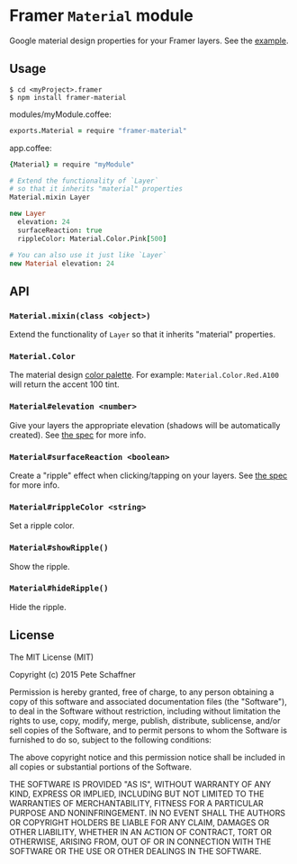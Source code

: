 
# Framer `Material` module

Google material design properties for your Framer layers. See the
[example][example].

## Usage
```shell
$ cd <myProject>.framer
$ npm install framer-material
```

modules/myModule.coffee:
```coffeescript
exports.Material = require "framer-material"
```

app.coffee:
```coffeescript
{Material} = require "myModule"

# Extend the functionality of `Layer`
# so that it inherits "material" properties
Material.mixin Layer

new Layer
  elevation: 24
  surfaceReaction: true
  rippleColor: Material.Color.Pink[500]

# You can also use it just like `Layer`
new Material elevation: 24
```

## API

### `Material.mixin(class <object>)`
Extend the functionality of `Layer` so that it inherits "material" properties.

### `Material.Color`
The material design [color palette][colors]. For example:
`Material.Color.Red.A100` will return the accent 100 tint.

### `Material#elevation <number>`
Give your layers the appropriate elevation (shadows will be automatically
created). See [the spec][elevation] for more info.

### `Material#surfaceReaction <boolean>`
Create a "ripple" effect when clicking/tapping on your layers. See
[the spec][ripple] for more info.

### `Material#rippleColor <string>`
Set a ripple color.

### `Material#showRipple()`
Show the ripple.

### `Material#hideRipple()`
Hide the ripple.

## License
The MIT License (MIT)

Copyright (c) 2015 Pete Schaffner

Permission is hereby granted, free of charge, to any person obtaining a copy
of this software and associated documentation files (the "Software"), to deal
in the Software without restriction, including without limitation the rights
to use, copy, modify, merge, publish, distribute, sublicense, and/or sell
copies of the Software, and to permit persons to whom the Software is
furnished to do so, subject to the following conditions:

The above copyright notice and this permission notice shall be included in all
copies or substantial portions of the Software.

THE SOFTWARE IS PROVIDED "AS IS", WITHOUT WARRANTY OF ANY KIND, EXPRESS OR
IMPLIED, INCLUDING BUT NOT LIMITED TO THE WARRANTIES OF MERCHANTABILITY,
FITNESS FOR A PARTICULAR PURPOSE AND NONINFRINGEMENT. IN NO EVENT SHALL THE
AUTHORS OR COPYRIGHT HOLDERS BE LIABLE FOR ANY CLAIM, DAMAGES OR OTHER
LIABILITY, WHETHER IN AN ACTION OF CONTRACT, TORT OR OTHERWISE, ARISING FROM,
OUT OF OR IN CONNECTION WITH THE SOFTWARE OR THE USE OR OTHER DEALINGS IN THE
SOFTWARE.

[colors]: https://www.google.com/design/spec/style/color.html
[elevation]: https://www.google.com/design/spec/what-is-material/elevation-shadows.html
[ripple]: https://www.google.com/design/spec/animation/responsive-interaction.html#responsive-interaction-user-input
[example]: http://share.framerjs.com/zaurd25w1urf/
